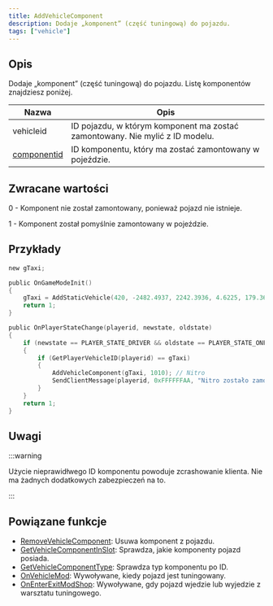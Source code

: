 ```yaml
---
title: AddVehicleComponent
description: Dodaje „komponent” (część tuningową) do pojazdu.
tags: ["vehicle"]
---
```


## Opis

Dodaje „komponent” (część tuningową) do pojazdu. Listę komponentów znajdziesz poniżej.

| Nazwa                                         | Opis                                                                         |
| --------------------------------------------- | ---------------------------------------------------------------------------- |
| vehicleid                                     | ID pojazdu, w którym komponent ma zostać zamontowany. Nie mylić z ID modelu. |
| [componentid](../resources/carcomponentid.md) | ID komponentu, który ma zostać zamontowany w pojeździe.                      |

## Zwracane wartości

0 - Komponent nie został zamontowany, ponieważ pojazd nie istnieje.

1 - Komponent został pomyślnie zamontowany w pojeździe.

## Przykłady

```c
new gTaxi;

public OnGameModeInit()
{
    gTaxi = AddStaticVehicle(420, -2482.4937, 2242.3936, 4.6225, 179.3656, 6, 1); // Taxi
    return 1;
}

public OnPlayerStateChange(playerid, newstate, oldstate)
{
    if (newstate == PLAYER_STATE_DRIVER && oldstate == PLAYER_STATE_ONFOOT)
    {
        if (GetPlayerVehicleID(playerid) == gTaxi)
        {
            AddVehicleComponent(gTaxi, 1010); // Nitro
            SendClientMessage(playerid, 0xFFFFFFAA, "Nitro zostało zamontowane w taksówce.");
        }
    }
    return 1;
}
```

## Uwagi

:::warning

Użycie nieprawidłwego ID komponentu powoduje zcrashowanie klienta. Nie ma żadnych dodatkowych zabezpieczeń na to.

:::

## Powiązane funkcje

- [RemoveVehicleComponent](RemoveVehicleComponent.md): Usuwa komponent z pojazdu.
- [GetVehicleComponentInSlot](GetVehicleComponentInSlot.md): Sprawdza, jakie komponenty pojazd posiada.
- [GetVehicleComponentType](GetVehicleComponentType.md): Sprawdza typ komponentu po ID.
- [OnVehicleMod](../callbacks/OnVehicleMod.md): Wywoływane, kiedy pojazd jest tuningowany.
- [OnEnterExitModShop](../callbacks/OnEnterExitModShop.md): Wywoływane, gdy pojazd wjedzie lub wyjedzie z warsztatu tuningowego.
